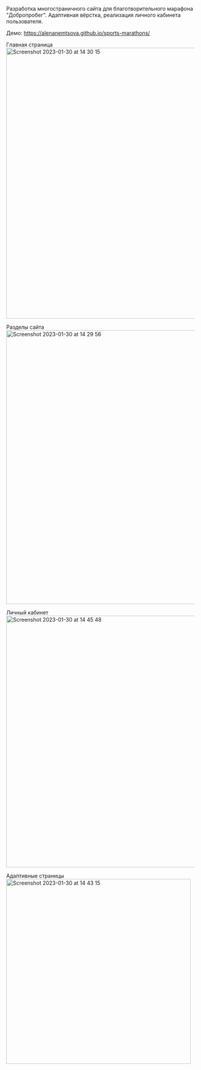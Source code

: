 Разработка многостраничного сайта для благотворительного марафона "Добропробег". Адаптивная вёрстка, реализация личного кабинета пользователя.

Демо: https://alenanemtsova.github.io/sports-marathons/


Главная страница
<img width="722" alt="Screenshot 2023-01-30 at 14 30 15" src="https://user-images.githubusercontent.com/91337360/215466312-50afc8f6-0237-4fe8-b59d-9c4523f7ecfc.png">


Разделы сайта
<img width="730" alt="Screenshot 2023-01-30 at 14 29 56" src="https://user-images.githubusercontent.com/91337360/215466716-9b2e49d8-8a9b-4660-8be4-10997fcac2c0.png">


Личный кабинет
<img width="671" alt="Screenshot 2023-01-30 at 14 45 48" src="https://user-images.githubusercontent.com/91337360/215468510-3ddcf288-69a3-4ede-b4c8-9948206955df.png">


Адаптивные страницы
<img width="493" alt="Screenshot 2023-01-30 at 14 43 15" src="https://user-images.githubusercontent.com/91337360/215468549-50365ac9-e161-4b0f-85b1-849eab0268bd.png">
